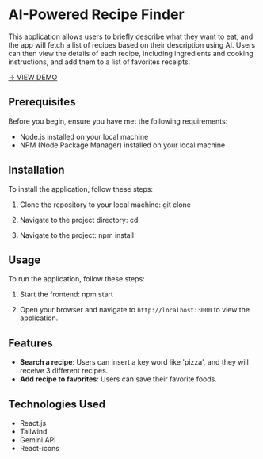 # AI-Powered Recipe Finder 

This application allows users to briefly describe what they want to eat, and the app will fetch a list of recipes based on their description using AI. Users can then view the details of each recipe, including ingredients and cooking instructions, and add them to a list of favorites receipts.

[-> VIEW DEMO](https://food-ai-seven.vercel.app/)

## Prerequisites

Before you begin, ensure you have met the following requirements:
- Node.js installed on your local machine
- NPM (Node Package Manager) installed on your local machine

## Installation

To install the application, follow these steps:

1. Clone the repository to your local machine:
git clone <repository-url>

2. Navigate to the project directory:
cd <name>

3. Navigate to the project:
npm install

## Usage

To run the application, follow these steps:

1. Start the frontend:
   npm start

2. Open your browser and navigate to `http://localhost:3000` to view the application.

## Features

- **Search a recipe**: Users can insert a key word like 'pizza', and they will receive 3 different recipes. 
- **Add recipe to favorites**: Users can save their favorite foods.

## Technologies Used

- React.js
- Tailwind
- Gemini API
- React-icons


